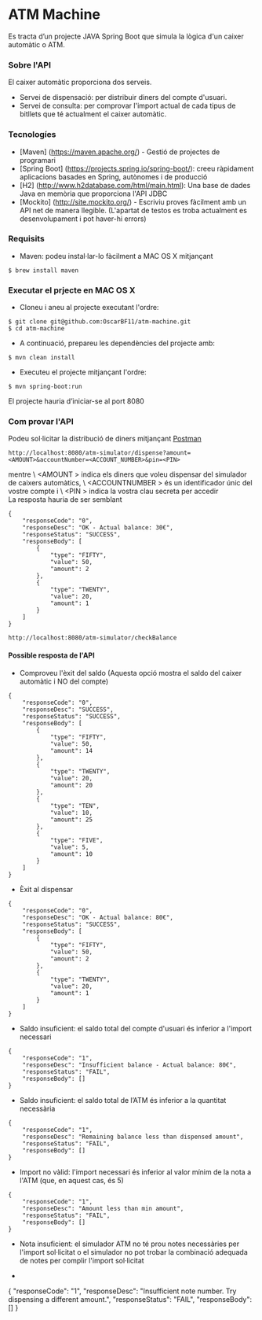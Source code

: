 # ATM Machine
Es tracta d’un projecte JAVA Spring Boot que simula la lògica d'un caixer automàtic o ATM.

### Sobre l'API
El caixer automàtic proporciona dos serveis.
* Servei de dispensació: per distribuir diners del compte d'usuari.
* Servei de consulta: per comprovar l'import actual de cada tipus de bitllets que té actualment el caixer automàtic.

### Tecnologíes
* [Maven] (https://maven.apache.org/) - Gestió de projectes de programari
* [Spring Boot] (https://projects.spring.io/spring-boot/): creeu ràpidament aplicacions basades en Spring, autònomes i de producció
* [H2] (http://www.h2database.com/html/main.html): Una base de dades Java en memòria que proporciona l'API JDBC
* [Mockito] (http://site.mockito.org/) - Escriviu proves fàcilment amb un API net de manera llegible. (L'apartat de testos es troba actualment es desenvolupament i pot haver-hi errors)

### Requisits
* Maven: podeu instal·lar-lo fàcilment a MAC OS X mitjançant 
```
$ brew install maven
```

### Executar el prjecte en MAC OS X
* Cloneu i aneu al projecte executant l'ordre:
```
$ git clone git@github.com:OscarBF11/atm-machine.git
$ cd atm-machine
```

* A continuació, prepareu les dependències del projecte amb:
```
$ mvn clean install
```

* Executeu el projecte mitjançant l'ordre:
```
$ mvn spring-boot:run
```

El projecte hauria d’iniciar-se al port 8080

### Com provar l'API
Podeu sol·licitar la distribució de diners mitjançant [Postman](https://www.getpostman.com)
```
http://localhost:8080/atm-simulator/dispense?amount=<AMOUNT>&accountNumber=<ACCOUNT_NUMBER>&pin=<PIN>
```

mentre \ <AMOUNT \> indica els diners que voleu dispensar del simulador de caixers automàtics, \ <ACCOUNTNUMBER \> és un identificador únic del vostre compte i \ <PIN \> indica la vostra clau secreta per accedir
<br/> La resposta hauria de ser semblant
```
{
    "responseCode": "0",
    "responseDesc": "OK - Actual balance: 30€",
    "responseStatus": "SUCCESS",
    "responseBody": [
        {
            "type": "FIFTY",
            "value": 50,
            "amount": 2
        },
        {
            "type": "TWENTY",
            "value": 20,
            "amount": 1
        }
    ]
}
```

```
http://localhost:8080/atm-simulator/checkBalance
```
#### Possible resposta de l'API
* Comproveu l'èxit del saldo (Aquesta opció mostra el saldo del caixer automàtic i NO del compte)
```
{
    "responseCode": "0",
    "responseDesc": "SUCCESS",
    "responseStatus": "SUCCESS",
    "responseBody": [
        {
            "type": "FIFTY",
            "value": 50,
            "amount": 14
        },
        {
            "type": "TWENTY",
            "value": 20,
            "amount": 20
        },
        {
            "type": "TEN",
            "value": 10,
            "amount": 25
        },
        {
            "type": "FIVE",
            "value": 5,
            "amount": 10
        }
    ]
}
```

* Èxit al dispensar
```
{
    "responseCode": "0",
    "responseDesc": "OK - Actual balance: 80€",
    "responseStatus": "SUCCESS",
    "responseBody": [
        {
            "type": "FIFTY",
            "value": 50,
            "amount": 2
        },
        {
            "type": "TWENTY",
            "value": 20,
            "amount": 1
        }
    ]
}
```
* Saldo insuficient: el saldo total del compte d'usuari és inferior a l'import necessari
```
{
    "responseCode": "1",
    "responseDesc": "Insufficient balance - Actual balance: 80€",
    "responseStatus": "FAIL",
    "responseBody": []
}
```

* Saldo insuficient: el saldo total de l’ATM és inferior a la quantitat necessària
```
{
    "responseCode": "1",
    "responseDesc": "Remaining balance less than dispensed amount",
    "responseStatus": "FAIL",
    "responseBody": []
}
```

* Import no vàlid: l'import necessari és inferior al valor mínim de la nota a l'ATM (que, en aquest cas, és 5)
```
{
    "responseCode": "1",
    "responseDesc": "Amount less than min amount",
    "responseStatus": "FAIL",
    "responseBody": []
}
```

* Nota insuficient: el simulador ATM no té prou notes necessàries per l'import sol·licitat o el simulador no pot trobar la combinació adequada de notes per complir l'import sol·licitat
* ```
{
    "responseCode": "1",
    "responseDesc": "Insufficient note number. Try dispensing a different amount.",
    "responseStatus": "FAIL",
    "responseBody": []
}
```
